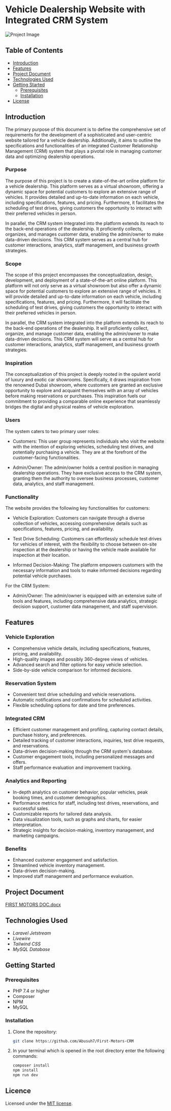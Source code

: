 # Vehicle Dealership Website with Integrated CRM System

![Project Image](https://github.com/Abusuh7/First-Motors-CRM/blob/main/ss_images/Landing.png)

## Table of Contents

- [Introduction](#introduction)
- [Features](#features)
- [Project Document](#project-document)
- [Technologies Used](#technologies-used)
- [Getting Started](#getting-started)
  - [Prerequisites](#prerequities)
  - [Installation](#installation)
- [License](#license)

## Introduction

The primary purpose of this document is to define the comprehensive set of requirements for the development of a sophisticated and user-centric website tailored for a vehicle dealership. Additionally, it aims to outline the specifications and functionalities of an integrated Customer Relationship Management (CRM) system that plays a pivotal role in managing customer data and optimizing dealership operations.

### Purpose

The purpose of this project is to create a state-of-the-art online platform for a vehicle dealership. This platform serves as a virtual showroom, offering a dynamic space for potential customers to explore an extensive range of vehicles. It provides detailed and up-to-date information on each vehicle, including specifications, features, and pricing. Furthermore, it facilitates the scheduling of test drives, giving customers the opportunity to interact with their preferred vehicles in person.

In parallel, the CRM system integrated into the platform extends its reach to the back-end operations of the dealership. It proficiently collects, organizes, and manages customer data, enabling the admin/owner to make data-driven decisions. This CRM system serves as a central hub for customer interactions, analytics, staff management, and business growth strategies.

### Scope

The scope of this project encompasses the conceptualization, design, development, and deployment of a state-of-the-art online platform. This platform will not only serve as a virtual showroom but also offer a dynamic space for potential customers to explore an extensive range of vehicles. It will provide detailed and up-to-date information on each vehicle, including specifications, features, and pricing. Furthermore, it will facilitate the scheduling of test drives, giving customers the opportunity to interact with their preferred vehicles in person.

In parallel, the CRM system integrated into the platform extends its reach to the back-end operations of the dealership. It will proficiently collect, organize, and manage customer data, enabling the admin/owner to make data-driven decisions. This CRM system will serve as a central hub for customer interactions, analytics, staff management, and business growth strategies.

### Inspiration

The conceptualization of this project is deeply rooted in the opulent world of luxury and exotic car showrooms. Specifically, it draws inspiration from the renowned Dubai showroom, where customers are granted an exclusive opportunity to explore and acquaint themselves with an array of vehicles before making reservations or purchases. This inspiration fuels our commitment to providing a comparable online experience that seamlessly bridges the digital and physical realms of vehicle exploration.

### Users

The system caters to two primary user roles:

- Customers: This user group represents individuals who visit the website with the intention of exploring vehicles, scheduling test drives, and potentially purchasing a vehicle. They are at the forefront of the customer-facing functionalities.

- Admin/Owner: The admin/owner holds a central position in managing dealership operations. They have exclusive access to the CRM system, granting them the authority to oversee business processes, customer data, analytics, and staff management.

### Functionality

The website provides the following key functionalities for customers:

- Vehicle Exploration: Customers can navigate through a diverse collection of vehicles, accessing comprehensive details such as specifications, features, pricing, and availability.

- Test Drive Scheduling: Customers can effortlessly schedule test drives for vehicles of interest, with the flexibility to choose between on-site inspection at the dealership or having the vehicle made available for inspection at their location.

- Informed Decision-Making: The platform empowers customers with the necessary information and tools to make informed decisions regarding potential vehicle purchases.

For the CRM System:

- Admin/Owner: The admin/owner is equipped with an extensive suite of tools and features, including comprehensive data analytics, strategic decision support, customer data management, and staff supervision.

## Features

### Vehicle Exploration
- Comprehensive vehicle details, including specifications, features, pricing, and availability.
- High-quality images and possibly 360-degree views of vehicles.
- Advanced search and filter options for easy vehicle selection.
- Side-by-side vehicle comparison for informed decisions.

### Reservation System
- Convenient test drive scheduling and vehicle reservations.
- Automatic notifications and confirmations for scheduled activities.
- Flexible scheduling options for date and time preferences.

### Integrated CRM
- Efficient customer management and profiling, capturing contact details, purchase history, and preferences.
- Detailed tracking of customer interactions, inquiries, test drive requests, and reservations.
- Data-driven decision-making through the CRM system's database.
- Customer engagement tools, including personalized messages and offers.
- Staff performance evaluation and improvement tracking.

### Analytics and Reporting
- In-depth analytics on customer behavior, popular vehicles, peak booking times, and customer demographics.
- Performance metrics for staff, including test drives, reservations, and successful sales.
- Customizable reports for tailored data analysis.
- Data visualization tools, such as graphs and charts, for easier interpretation.
- Strategic insights for decision-making, inventory management, and marketing campaigns.

### Benefits
- Enhanced customer engagement and satisfaction.
- Streamlined vehicle inventory management.
- Data-driven decision-making.
- Improved staff management and performance evaluation.

## Project Document

[FIRST MOTORS DOC.docx](https://github.com/Abusuh7/First-Motors-CRM/blob/main/2ns%20Sem%20Doc%20Submission.pdf)

## Technologies Used

- *Laravel Jetstream*
- *Livewire*
- *Tailwind CSS*
- *MySQL Database*  

## Getting Started

### Prerequisites

- PHP 7.4 or higher
- Composer
- NPM
- MySQL

### Installation

1. Clone the repository:

   ```bash
   git clone https://github.com/Abusuh7/First-Motors-CRM

2. In your terminal which is opened in the root directory enter the following commands:

   ```bash
   composer install
   npm install
   npm run dev

## Licence

Licensed under the [MIT license](https://opensource.org/licenses/MIT).   
